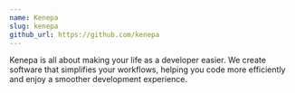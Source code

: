 ```yaml
---
name: Kenepa
slug: kenepa
github_url: https://github.com/kenepa
---
```


Kenepa is all about making your life as a developer easier. We create software that simplifies your workflows, helping you code more efficiently and enjoy a smoother development experience.
